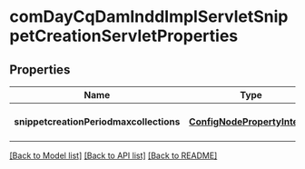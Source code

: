 # comDayCqDamInddImplServletSnippetCreationServletProperties

## Properties
Name | Type | Description | Notes
------------ | ------------- | ------------- | -------------
**snippetcreationPeriodmaxcollections** | [**ConfigNodePropertyInteger**](ConfigNodePropertyInteger.md) |  | [optional] [default to null]

[[Back to Model list]](../README.md#documentation-for-models) [[Back to API list]](../README.md#documentation-for-api-endpoints) [[Back to README]](../README.md)


